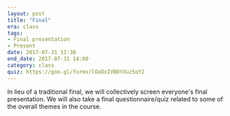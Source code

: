 ```yaml
---
layout: post
title: "Final"
era: class
tags: 
- Final presentation
- Present
date: 2017-07-31 11:30
end_date: 2017-07-31 14:00
category: class
quiz: https://goo.gl/forms/lOaOxIVBOYXuz5oY2
---
```


In lieu of a traditional final, we will collectively screen everyone's final presentation. 
We will also take a final questionnaire/quiz related to some of the overall themes in the course. 

<excerpt/>